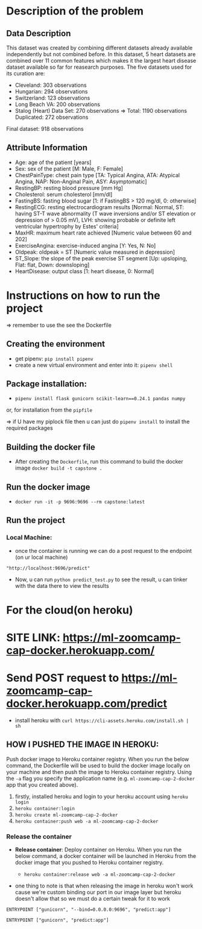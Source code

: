 # Description of the problem
## Data Description
This dataset was created by combining different datasets already available independently but not combined before. In this dataset, 5 heart datasets are combined over 11 common features which makes it the largest heart disease dataset available so far for reasearch purposes. The five datasets used for its curation are:

- Cleveland: 303 observations
- Hungarian: 294 observations
- Switzerland: 123 observations
- Long Beach VA: 200 observations
- Stalog (Heart) Data Set: 270 observations
=> Total: 1190 observations Duplicated: 272 observations

Final dataset: 918 observations

##  Attribute Information
- Age: age of the patient [years]
- Sex: sex of the patient [M: Male, F: Female]
- ChestPainType: chest pain type [TA: Typical Angina, ATA: Atypical Angina, NAP: Non-Anginal Pain, ASY: Asymptomatic]
- RestingBP: resting blood pressure [mm Hg]
- Cholesterol: serum cholesterol [mm/dl]
- FastingBS: fasting blood sugar [1: if FastingBS > 120 mg/dl, 0: otherwise]
- RestingECG: resting electrocardiogram results [Normal: Normal, ST: having ST-T wave abnormality (T wave inversions and/or ST elevation or depression of > 0.05 mV), LVH: showing probable or definite left ventricular hypertrophy by Estes' criteria]
- MaxHR: maximum heart rate achieved [Numeric value between 60 and 202]
- ExerciseAngina: exercise-induced angina [Y: Yes, N: No]
- Oldpeak: oldpeak = ST [Numeric value measured in depression]
- ST_Slope: the slope of the peak exercise ST segment [Up: upsloping, Flat: flat, Down: downsloping]
- HeartDisease: output class [1: heart disease, 0: Normal]

# Instructions on how to run the project
=> remember to use the see the Dockerfile

## Creating the environment

- get pipenv: `pip install pipenv`
- create a new virtual environment and enter into it: `pipenv shell`

## Package installation:

- `pipenv install flask gunicorn scikit-learn==0.24.1 pandas numpy`

or, for installation from the `pipfile` 

⇒ if U have my piplock file then u can just do `pipenv install` to install the required packages

## Building the docker file

- After creating the `Dockerfile`, run this command to build the docker image `docker build -t capstone .`

## Run the docker image

- `docker run -it -p 9696:9696 --rm capstone:latest`

## Run the project

### Local Machine:

- once the container is running we can do a post request to the endpoint (on ur local machine)

`"http://localhost:9696/predict"`

- Now, u can run `python predict_test.py` to see the result, u can tinker with the data there to view the results


# For the cloud(on heroku) 
# SITE LINK: https://ml-zoomcamp-cap-docker.herokuapp.com/
# Send POST request to https://ml-zoomcamp-cap-docker.herokuapp.com/predict


- install heroku with `curl https://cli-assets.heroku.com/install.sh | sh`

## HOW I PUSHED THE IMAGE IN HEROKU:

Push docker image to Heroku container registry. When you run the below command, the Dockerfile will be used to build the docker image locally on your machine and then push the image to Heroku container registry. Using the `-a` flag you specify the application name (e.g. `ml-zoomcamp-cap-2-docker` app that you created above).

1. firstly, installed heroku and login to your heroku account using `heroku login`
2. `heroku container:login`
3. `heroku create ml-zoomcamp-cap-2-docker`
4. `heroku container:push web -a ml-zoomcamp-cap-2-docker`

### Release the container

- **Release container**: Deploy container on Heroku. When you run the below command, a docker container will be launched in Heroku from the docker image that you pushed to Heroku container registry.
    - `heroku container:release web -a ml-zoomcamp-cap-2-docker`

- one thing to note is that when releasing the image in heroku won't work cause we're custom binding our port in our image layer but heroku doesn't allow that so we must do a certain tweak for it to work

```docker
ENTRYPOINT ["gunicorn", "--bind=0.0.0.0:9696", "predict:app"]
```

```docker
ENTRYPOINT ["gunicorn", "predict:app"]
```
